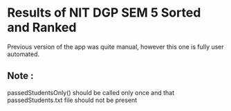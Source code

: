 # Results of NIT DGP SEM 5 Sorted and Ranked

Previous version of the app was quite manual, however this one is fully user automated.

## Note :
passedStudentsOnly() should be called only once and that passedStudents.txt file should not be present 